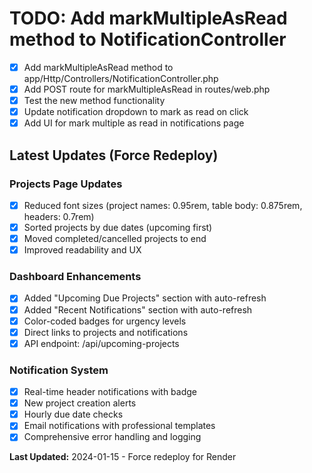 # TODO: Add markMultipleAsRead method to NotificationController

- [x] Add markMultipleAsRead method to app/Http/Controllers/NotificationController.php
- [x] Add POST route for markMultipleAsRead in routes/web.php
- [x] Test the new method functionality
- [x] Update notification dropdown to mark as read on click
- [x] Add UI for mark multiple as read in notifications page

## Latest Updates (Force Redeploy)

### Projects Page Updates
- [x] Reduced font sizes (project names: 0.95rem, table body: 0.875rem, headers: 0.7rem)
- [x] Sorted projects by due dates (upcoming first)
- [x] Moved completed/cancelled projects to end
- [x] Improved readability and UX

### Dashboard Enhancements
- [x] Added "Upcoming Due Projects" section with auto-refresh
- [x] Added "Recent Notifications" section with auto-refresh
- [x] Color-coded badges for urgency levels
- [x] Direct links to projects and notifications
- [x] API endpoint: /api/upcoming-projects

### Notification System
- [x] Real-time header notifications with badge
- [x] New project creation alerts
- [x] Hourly due date checks
- [x] Email notifications with professional templates
- [x] Comprehensive error handling and logging

**Last Updated:** 2024-01-15 - Force redeploy for Render
